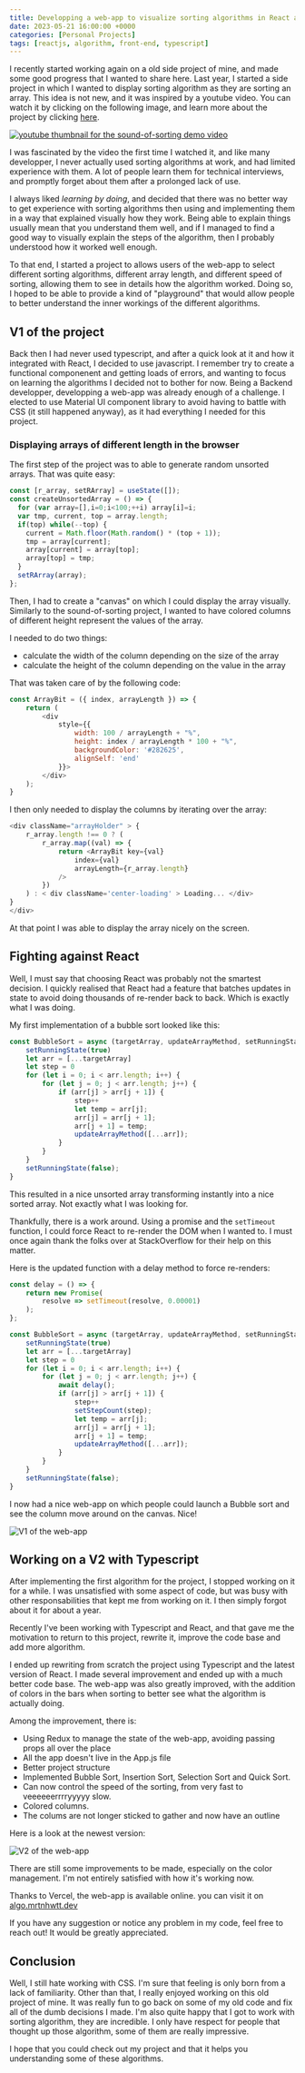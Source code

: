 ```yaml
---
title: Developping a web-app to visualize sorting algorithms in React and Typescript
date: 2023-05-21 16:00:00 +0000
categories: [Personal Projects]
tags: [reactjs, algorithm, front-end, typescript]
---
```


I recently started working again on a old side project of mine, and made some good progress that I wanted to share here. Last year, I started a side project in which I wanted to display sorting algorithm as they are sorting an array. This idea is not new, and it was inspired by a youtube video. You can watch it by clicking on the following image, and learn more about the project by clicking [here](https://panthema.net/2013/sound-of-sorting/).

[![youtube thumbnail for the sound-of-sorting demo video](https://img.youtube.com/vi/kPRA0W1kECg/maxresdefault.jpg)](https://youtu.be/kPRA0W1kECg)

I was fascinated by the video the first time I watched it, and like many developper, I never actually used sorting algorithms at work, and had limited experience with them. A lot of people learn them for technical interviews, and promptly forget about them after a prolonged lack of use.

I always liked *learning by doing*, and decided that there was no better way to get experience with sorting algorithms then using and implementing them in a way that explained visually how they work. Being able to explain things usually mean that you understand them well, and if I managed to find a good way to visually explain the steps of the algorithm, then I probably understood how it worked well enough.

To that end, I started a project to allows users of the web-app to select different sorting algorithms, different array length, and different speed of sorting, allowing them to see in details how the algorithm worked. Doing so, I hoped to be able to provide a kind of "playground" that would allow people to better understand the inner workings of the different algorithms.

## V1 of the project

Back then I had never used typescript, and after a quick look at it and how it integrated with React, I decided to use javascript. I remember try to create a functional componenent and getting loads of errors, and wanting to focus on learning the algorithms I decided not to bother for now. Being a Backend developper, developping a web-app was already enough of a challenge. I elected to use Material UI component library to avoid having to battle with CSS (it still happened anyway), as it had everything I needed for this project.

### Displaying arrays of different length in the browser

The first step of the project was to able to generate random unsorted arrays.
That was quite easy:

```javascript
const [r_array, setRArray] = useState([]);
const createUnsortedArray = () => {
  for (var array=[],i=0;i<100;++i) array[i]=i;
  var tmp, current, top = array.length;
  if(top) while(--top) {
    current = Math.floor(Math.random() * (top + 1));
    tmp = array[current];
    array[current] = array[top];
    array[top] = tmp;
  }
  setRArray(array);
};
```

Then, I had to create a "canvas" on which I could display the array visually. Similarly to the sound-of-sorting project, I wanted to have colored columns of different height represent the values of the array.

I needed to do two things:

- calculate the width of the column depending on the size of the array
- calculate the height of the column depending on the value in the array

That was taken care of by the following code:

```javascript
const ArrayBit = ({ index, arrayLength }) => {
    return (
        <div
            style={{
                width: 100 / arrayLength + "%",
                height: index / arrayLength * 100 + "%",
                backgroundColor: '#282625',
                alignSelf: 'end'
            }}>
        </div>
    );
}
```

I then only needed to display the columns by iterating over the array:

```javascript
<div className="arrayHolder" > {
    r_array.length !== 0 ? (
        r_array.map((val) => {
            return <ArrayBit key={val}
                index={val}
                arrayLength={r_array.length}
            />
        })
    ) : < div className='center-loading' > Loading... </div>
}
</div>
```

At that point I was able to display the array nicely on the screen.

## Fighting against React

Well, I must say that choosing React was probably not the smartest decision. I quickly realised that React had a feature that batches updates in state to avoid doing thousands of re-render back to back. Which is exactly what I was doing.

My first implementation of a bubble sort looked like this:

```javascript
const BubbleSort = async (targetArray, updateArrayMethod, setRunningState, setStepCount) => {
    setRunningState(true)
    let arr = [...targetArray]
    let step = 0
    for (let i = 0; i < arr.length; i++) {
        for (let j = 0; j < arr.length; j++) {
            if (arr[j] > arr[j + 1]) {
                step++
                let temp = arr[j];
                arr[j] = arr[j + 1];
                arr[j + 1] = temp;
                updateArrayMethod([...arr]);
            }
        }
    }
    setRunningState(false);
}
```

This resulted in a nice unsorted array transforming instantly into a nice sorted array. Not exactly what I was looking for.

Thankfully, there is a work around. Using a promise and the `setTimeout` function, I could force React to re-render the DOM when I wanted to. I must once again thank the folks over at StackOverflow for their help on this matter.

Here is the updated function with a delay method to force re-renders:

```javascript
const delay = () => {
    return new Promise(
        resolve => setTimeout(resolve, 0.00001)
    );
};

const BubbleSort = async (targetArray, updateArrayMethod, setRunningState, setStepCount) => {
    setRunningState(true)
    let arr = [...targetArray]
    let step = 0
    for (let i = 0; i < arr.length; i++) {
        for (let j = 0; j < arr.length; j++) {
            await delay();
            if (arr[j] > arr[j + 1]) {
                step++
                setStepCount(step);
                let temp = arr[j];
                arr[j] = arr[j + 1];
                arr[j + 1] = temp;
                updateArrayMethod([...arr]);
            }
        }
    }
    setRunningState(false);
}
```

I now had a nice web-app on which people could launch a Bubble sort and see the column move around on the canvas. Nice!

![V1 of the web-app](../assets/img/algorithm_visualizer/algo_visu_v1.png)

## Working on a V2 with Typescript

After implementing the first algorithm for the project, I stopped working on it for a while. I was unsatisfied with some aspect of code, but was busy with other responsabilities that kept me from working on it. I then simply forgot about it for about a year.

Recently I've been working with Typescript and React, and that gave me the motivation to return to this project, rewrite it, improve the code base and add more algorithm.

I ended up rewriting from scratch the project using Typescript and the latest version of React. I made several improvement and ended up with a much better code base. The web-app was also greatly improved, with the addition of colors in the bars when sorting to better see what the algorithm is actually doing.

Among the improvement, there is:

- Using Redux to manage the state of the web-app, avoiding passing props all over the place
- All the app doesn't live in the App.js file
- Better project structure
- Implemented Bubble Sort, Insertion Sort, Selection Sort and Quick Sort.
- Can now control the speed of the sorting, from very fast to veeeeeerrrryyyyy slow.
- Colored columns.
- The colums are not longer sticked to gather and now have an outline

Here is a look at the newest version:

![V2 of the web-app](../assets/img/algorithm_visualizer/algo_visu_v2.png)

There are still some improvements to be made, especially on the color management. I'm not entirely satisfied with how it's working now.

Thanks to Vercel, the web-app is available online. you can visit it on [algo.mrtnhwtt.dev](algo.mrtnhwtt.dev)

If you have any suggestion or notice any problem in my code, feel free to reach out! It would be greatly appreciated.

## Conclusion

Well, I still hate working with CSS. I'm sure that feeling is only born from a lack of familiarity. Other than that, I really enjoyed working on this old project of mine. It was really fun to go back on some of my old code and fix all of the dumb decisions I made. I'm also quite happy that I got to work with sorting algorithm, they are incredible. I only have respect for people that thought up those algorithm, some of them are really impressive.

I hope that you could check out my project and that it helps you understanding some of these algorithms.
